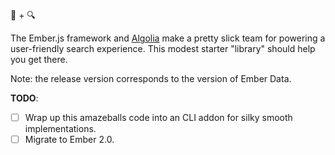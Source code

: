 :hamster: + :mag:

The Ember.js framework and [Algolia](https://www.algolia.com) make a pretty slick team for powering a user-friendly search experience. This modest starter "library" should help you get there. 

Note: the release version corresponds to the version of Ember Data.

**TODO**:    
- [ ] Wrap up this amazeballs code into an CLI addon for silky smooth implementations.
- [ ] Migrate to Ember 2.0.
